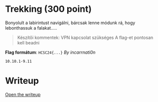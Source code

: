 # Trekking (300 point)
Bonyolult a labirintust navigálni, bárcsak lenne módunk rá, hogy lebonthassuk a falakat.....

> Készítői kommentek:
> VPN kapcsolat szükséges
> A flag-et pontosan kell beadni

**Flag formátum**: `HCSC24{...}`
*By incarrnati0n*

`10.10.1-9.11`

# Writeup
[Open the writeup](WRITEUP.md)